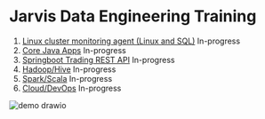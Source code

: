 # Jarvis Data Engineering Training
1. [Linux cluster monitoring agent (Linux and SQL)](./linux_sql) In-progress
2. [Core Java Apps](./core_java) In-progress
3. [Springboot Trading REST API](./springboot) In-progress
4. [Hadoop/Hive](./hadoop) In-progress
5. [Spark/Scala](./spark) In-progress
6. [Cloud/DevOps](./cloud_devops) In-progress

![demo drawio](https://user-images.githubusercontent.com/62215914/147162769-2f6a0d19-4689-40a8-96ef-3b8de4a1a6f6.png)

